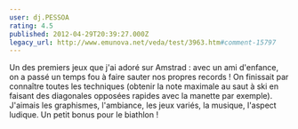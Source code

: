```yaml
---
user: dj.PESSOA
rating: 4.5
published: 2012-04-29T20:39:27.000Z
legacy_url: http://www.emunova.net/veda/test/3963.htm#comment-15797
---
```

Un des premiers jeux que j'ai adoré sur Amstrad :
avec un ami d'enfance, on a passé un temps fou à faire sauter nos propres records ! On finissait par connaître toutes les techniques (obtenir la note maximale au saut à ski en faisant des diagonales opposées rapides avec la manette par exemple).
J'aimais les graphismes, l'ambiance, les jeux variés, la musique, l'aspect ludique. Un petit bonus pour le biathlon !